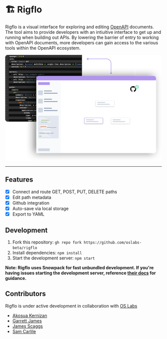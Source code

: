 # 🏗 Rigflo

Rigflo is a visual interface for exploring and editing [OpenAPI](https://www.openapis.org/) documents. The tool aims to provide developers with an intiuitive interface to get up and running when building out APIs. By lowering the barrier of entry to working with OpenAPI documents, more developers can gain access to the various tools within the OpenAPI ecosystem.

![Rigflo](./docs/rigflo.png)

---

## Features

- [x] Connect and route GET, POST, PUT, DELETE paths
- [x] Edit path metadata
- [x] Github integration
- [x] Auto-save via local storage
- [x] Export to YAML

## Development

1. Fork this repository: `gh repo fork https://github.com/oslabs-beta/rigflo`
2. Install dependencies: `npm install`
3. Start the development server: `npm start`

**Note: Rigflo uses Snowpack for fast unbundled development. If you're having issues starting the development server, reference [their docs](https://www.snowpack.dev/) for guidance.**

## Contributors

Rigflo is under active development in collaboration with [OS Labs](https://github.com/oslabs-beta/)

- [Akosua Kernizan](https://github.com/akernizan)
- [Garrett James](https://github.com/gjames5355)
- [James Scaggs](https://github.com/jamesscaggs)
- [Sam Carlile](https://github.com/samkcarlile)
